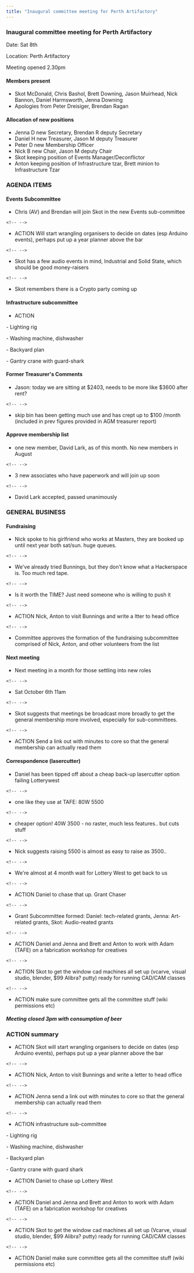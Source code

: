 ```yaml
---
title: "Inaugural committee meeting for Perth Artifactory"
---
```

### Inaugural committee meeting for Perth Artifactory

Date: Sat 8th

Location: Perth Artifactory

Meeting opened 2.30pm

#### Members present

-   Skot McDonald, Chris Bashol, Brett Downing, Jason Muirhead, Nick Bannon, Daniel Harmsworth, Jenna Downing
-   Apologies from Peter Dreisiger, Brendan Ragan

#### Allocation of new positions

-   Jenna D new Secretary, Brendan R deputy Secretary
-   Daniel H new Treasurer, Jason M deputy Treasurer
-   Peter D new Membership Officer
-   Nick B new Chair, Jason M deputy Chair
-   Skot keeping position of Events Manager/Deconflictor
-   Anton keeping position of Infrastructure tzar, Brett minion to Infrastructure Tzar

### AGENDA ITEMS

#### Events Subcommittee

-   Chris (AV) and Brendan will join Skot in the new Events sub-committee

```{=html}
<!-- -->
```
-   ACTION Will start wrangling organisers to decide on dates (esp Arduino events), perhaps put up a year planner above the bar

```{=html}
<!-- -->
```
-   Skot has a few audio events in mind, Industrial and Solid State, which should be good money-raisers

```{=html}
<!-- -->
```
-   Skot remembers there is a Crypto party coming up

#### Infrastructure subcommittee

-   ACTION

\- Lighting rig

\- Washing machine, dishwasher

\- Backyard plan

\- Gantry crane with guard-shark

#### Former Treasurer's Comments

-   Jason: today we are sitting at \$2403, needs to be more like \$3600 after rent?

```{=html}
<!-- -->
```
-   skip bin has been getting much use and has crept up to \$100 /month (included in prev figures provided in AGM treasurer report)

#### Approve membership list

-   one new member, David Lark, as of this month. No new members in August

```{=html}
<!-- -->
```
-   3 new associates who have paperwork and will join up soon

```{=html}
<!-- -->
```
-   David Lark accepted, passed unanimously

### GENERAL BUSINESS

#### Fundraising

-   Nick spoke to his girlfriend who works at Masters, they are booked up until next year both sat/sun. huge queues.

```{=html}
<!-- -->
```
-   We've already tried Bunnings, but they don't know what a Hackerspace is. Too much red tape.

```{=html}
<!-- -->
```
-   Is it worth the TIME? Just need someone who is willing to push it

```{=html}
<!-- -->
```
-   ACTION Nick, Anton to visit Bunnings and write a ltter to head office

```{=html}
<!-- -->
```
-   Committee approves the formation of the fundraising subcommittee comprised of Nick, Anton, and other volunteers from the list

#### Next meeting

-   Next meeting in a month for those settling into new roles

```{=html}
<!-- -->
```
-   Sat October 6th 11am

```{=html}
<!-- -->
```
-   Skot suggests that meetings be broadcast more broadly to get the general membership more involved, especially for sub-committees.

```{=html}
<!-- -->
```
-   ACTION Send a link out with minutes to core so that the general membership can actually read them

#### Correspondence (lasercutter)

-   Daniel has been tipped off about a cheap back-up lasercutter option failing Lotterywest

```{=html}
<!-- -->
```
-   one like they use at TAFE: 80W 5500

```{=html}
<!-- -->
```
-   cheaper option! 40W 3500 - no raster, much less features.. but cuts stuff

```{=html}
<!-- -->
```
-   Nick suggests raising 5500 is almost as easy to raise as 3500..

```{=html}
<!-- -->
```
-   We're almost at 4 month wait for Lottery West to get back to us

```{=html}
<!-- -->
```
-   ACTION Daniel to chase that up. Grant Chaser

```{=html}
<!-- -->
```
-   Grant Subcommittee formed: Daniel: tech-related grants, Jenna: Art-related grants, Skot: Audio-reated grants

```{=html}
<!-- -->
```
-   ACTION Daniel and Jenna and Brett and Anton to work with Adam (TAFE) on a fabrication workshop for creatives

```{=html}
<!-- -->
```
-   ACTION Skot to get the window cad machines all set up (vcarve, visual studio, blender, \$99 Alibra? putty) ready for running CAD/CAM classes

```{=html}
<!-- -->
```
-   ACTION make sure committee gets all the committee stuff (wiki permissions etc)

##### Meeting closed 3pm with consumption of beer

### ACTION summary

-   ACTION Skot will start wrangling organisers to decide on dates (esp Arduino events), perhaps put up a year planner above the bar

```{=html}
<!-- -->
```
-   ACTION Nick, Anton to visit Bunnings and write a letter to head office

```{=html}
<!-- -->
```
-   ACTION Jenna send a link out with minutes to core so that the general membership can actually read them

```{=html}
<!-- -->
```
-   ACTION infrastructure sub-committee

\- Lighting rig

\- Washing machine, dishwasher

\- Backyard plan

\- Gantry crane with guard shark

-   ACTION Daniel to chase up Lottery West

```{=html}
<!-- -->
```
-   ACTION Daniel and Jenna and Brett and Anton to work with Adam (TAFE) on a fabrication workshop for creatives

```{=html}
<!-- -->
```
-   ACTION Skot to get the window cad machines all set up (Vcarve, visual studio, blender, \$99 Alibra? putty) ready for running CAD/CAM classes

```{=html}
<!-- -->
```
-   ACTION Daniel make sure committee gets all the committee stuff (wiki permissions etc)
